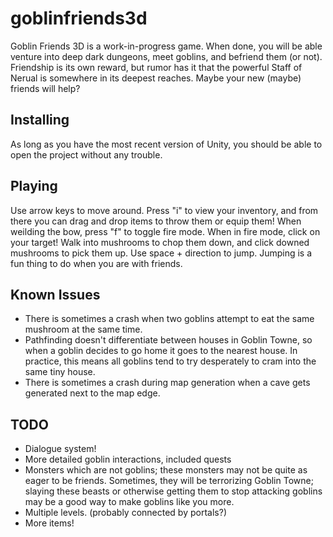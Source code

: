 # goblinfriends3d

Goblin Friends 3D is a work-in-progress game. When done, you will be able venture into deep dark dungeons, meet goblins, and befriend them (or not). Friendship is its own reward, but rumor has it that the powerful Staff of Nerual is somewhere in its deepest reaches. Maybe your new (maybe) friends will help?

## Installing

As long as you have the most recent version of Unity, you should be able to open the project without any trouble.

## Playing

Use arrow keys to move around. Press "i" to view your inventory, and from there you can drag and drop items to throw them or equip them! When weilding the bow, press "f" to toggle fire mode. When in fire mode, click on your target! Walk into mushrooms to chop them down, and click downed mushrooms to pick them up. Use space + direction to jump. Jumping is a fun thing to do when you are with friends.

## Known Issues

- There is sometimes a crash when two goblins attempt to eat the same mushroom at the same time.
- Pathfinding doesn't differentiate between houses in Goblin Towne, so when a goblin decides to go home it goes to the nearest house. In practice, this means all goblins tend to try desperately to cram into the same tiny house.
- There is sometimes a crash during map generation when a cave gets generated next to the map edge.

## TODO

- Dialogue system!
- More detailed goblin interactions, included quests
- Monsters which are not goblins; these monsters may not be quite as eager to be friends. Sometimes, they will be terrorizing Goblin Towne; slaying these beasts or otherwise getting them to stop attacking goblins may be a good way to make goblins like you more.
- Multiple levels. (probably connected by portals?)
- More items!
